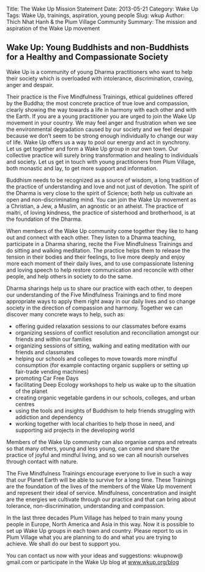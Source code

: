 Title: The Wake Up Mission Statement
Date: 2013-05-21
Category: Wake Up
Tags: Wake Up, trainings, aspiration, young people
Slug: wkup
Author: Thich Nhat Hanh & the Plum Village Community
Summary: The mission and aspiration of the Wake Up movement

## Wake Up: Young Buddhists and non-Buddhists for a Healthy and Compassionate Society

Wake Up is a community of young Dharma practitioners who want to help their society which is overloaded with intolerance, discrimination, craving, anger and despair.

Their practice is the Five Mindfulness Trainings, ethical guidelines offered by the Buddha; the most concrete practice of true love and compassion, clearly showing the way towards a life in harmony with each other and with the Earth. If you are a young practitioner you are urged to join the Wake Up movement in your country. We may feel anger and frustration when we see the environmental degradation caused by our society and we feel despair because we don’t seem to be strong enough individually to change our way of life. Wake Up offers us a way to pool our energy and act in synchrony. Let us get together and form a Wake Up group in our own town. Our collective practice will surely bring transformation and healing to individuals and society. Let us get in touch with young practitioners from Plum Village, both monastic and lay, to get more support and information.

Buddhism needs to be recognized as a source of wisdom, a long tradition of the practice of understanding and love and not just of devotion. The spirit of the Dharma is very close to the spirit of Science; both help us cultivate an open and non-discriminating mind. You can join the Wake Up movement as a Christian, a Jew, a Muslim, an agnostic or an atheist. The practice of maitri, of loving kindness, the practice of sisterhood and brotherhood, is at the foundation of the Dharma.

When members of the Wake Up community come together they like to hang out and connect with each other. They listen to a Dharma teaching, participate in a Dharma sharing, recite the Five Mindfulness Trainings and do sitting and walking meditation. The practice helps them to release the tension in their bodies and their feelings, to live more deeply and enjoy more each moment of their daily lives, and to use compassionate listening and loving speech to help restore communication and reconcile with other people, and help others in society to do the same.

Dharma sharings help us to share our practice with each other, to deepen our understanding of the Five Mindfulness Trainings and to find more appropriate ways to apply them right away in our daily lives and so change society in the direction of compassion and harmony. Together we can discover many concrete ways to help, such as:

* offering guided relaxation sessions to our classmates before exams
* organizing sessions of conflict resolution and reconciliation amongst our friends and within our families
* organizing sessions of sitting, walking and eating meditation with our friends and classmates
* helping our schools and colleges to move towards more mindful consumption (for example contacting organic suppliers or setting up fair-trade vending machines)
* promoting Car Free Days
* facilitating Deep Ecology workshops to help us wake up to the situation of the planet
* creating organic vegetable gardens in our schools, colleges, and urban centres
* using the tools and insights of Buddhism to help friends struggling with addiction and dependency
* working together with local charities to help those in need, and supporting aid projects in the developing world

Members of the Wake Up community can also organise camps and retreats so that many others, young and less young, can come and share the practice of joyful and mindful living, and so we can all nourish ourselves through contact with nature.

The Five Mindfulness Trainings encourage everyone to live in such a way that our Planet Earth will be able to survive for a long time. These Trainings are the foundation of the lives of the members of the Wake Up movement and represent their ideal of service. Mindfulness, concentration and insight are the energies we cultivate through our practice and that can bring about tolerance, non-discrimination, understanding and compassion.

In the last three decades Plum Village has helped to train many young people in Europe, North America and Asia in this way. Now it is possible to set up Wake Up groups in each town and country. Please report to us in Plum Village what you are planning to do and what you are trying to achieve. We shall do our best to support you.

You can contact us now with your ideas and suggestions: wkupnow@ gmail.com or participate in the Wake Up blog at www.wkup.org/blog